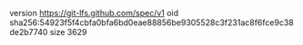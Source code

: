 version https://git-lfs.github.com/spec/v1
oid sha256:54923f5f4cbfa0bfa6bd0eae88856be9305528c3f231ac8f6fce9c38de2b7740
size 3629
